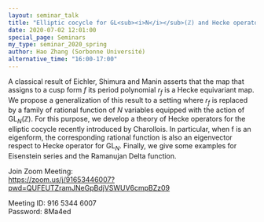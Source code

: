 ```yaml
---
layout: seminar_talk
title: "Elliptic cocycle for GL<sub><i>N</i></sub>(ℤ) and Hecke operators"
date: 2020-07-02 12:01:00
special_page: Seminars
my_type: seminar_2020_spring
author: Hao Zhang (Sorbonne Université)
alternative_time: "16:00-17:00"
---
```


A classical result of Eichler, Shimura and Manin asserts that the map that
assigns to a cusp form *f* its period polynomial *r<sub>f</sub>* is a Hecke equivariant map.
We propose a generalization of this result to a setting where *r<sub>f</sub>*
is replaced by a family of rational function of *N* variables equipped with the action of
GL<sub>*N*</sub>(ℤ). For this purpose, we develop a theory of Hecke operators for the
elliptic cocycle recently introduced by Charollois.
In particular, when f is an eigenform, the corresponding rational function is also an
eigenvector respect to Hecke operator for GL<sub>*N*</sub>. Finally,
we give some examples for Eisenstein series and the Ramanujan Delta function.

Join Zoom Meeting:<br>
https://zoom.us/j/91653446007?pwd=QUFEUTZramJNeGpBdjVSWUV6cmpBZz09

Meeting ID: 916 5344 6007<br>
Password: 8Ma4ed
